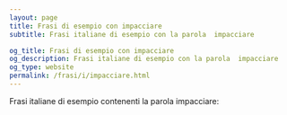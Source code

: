 ```yaml
---
layout: page
title: Frasi di esempio con impacciare 
subtitle: Frasi italiane di esempio con la parola  impacciare

og_title: Frasi di esempio con impacciare 
og_description: Frasi italiane di esempio con la parola  impacciare
og_type: website
permalink: /frasi/i/impacciare.html
---
```


Frasi italiane di esempio contenenti la parola impacciare:


